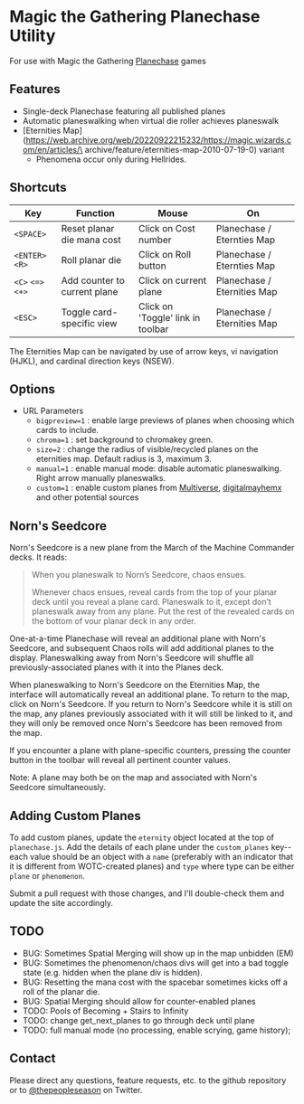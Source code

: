 Magic the Gathering Planechase Utility
======================================

For use with Magic the Gathering [Planechase](https://mtg.gamepedia.com/Planechase) games

Features
--------

- Single-deck Planechase featuring all published planes
- Automatic planeswalking when virtual die roller achieves planeswalk
- [Eternities Map](https://web.archive.org/web/20220922215232/https://magic.wizards.com/en/articles/\
archive/feature/eternities-map-2010-07-19-0) variant
  - Phenomena occur only during Hellrides.

Shortcuts
------------------

Key | Function | Mouse | On
--- | -------- | ----- | --
`<SPACE>` | Reset planar die mana cost | Click on Cost number | Planechase / Eternties Map
`<ENTER>` `<R>` | Roll planar die | Click on Roll button | Planechase / Eternties Map
`<C>` `<=>` `<+>` | Add counter to current plane | Click on current plane | Planechase / Eternities Map
`<ESC>` | Toggle card-specific view | Click on 'Toggle' link in toolbar | Planechase / Eternities Map

The Eternities Map can be navigated by use of arrow keys, vi navigation (HJKL), and cardinal direction keys (NSEW).

Options
-------

- URL Parameters
  - `bigpreview=1` : enable large previews of planes when choosing which cards to include.
  - `chroma=1` : set background to chromakey green.
  - `size=2` : change the radius of visible/recycled planes on the eternities map. Default radius is 3, maximum 3.
  - `manual=1` : enable manual mode: disable automatic planeswalking. Right arrow manually planeswalks.
  - `custom=1` : enable custom planes from [Multiverse](https://www.reddit.com/r/custommagic/comments/7sgecl/multiverse_the_custom_planechase_expansion/), [digitalmayhemx](https://www.reddit.com/u/digitalmayhemx) and other potential sources

Norn's Seedcore
---------------
Norn's Seedcore is a new plane from the March of the Machine Commander
decks. It reads:

> When you planeswalk to Norn’s Seedcore, chaos ensues.
>
> Whenever chaos ensues, reveal cards from the top of your planar deck
> until you reveal a plane card. Planeswalk to it, except don’t
> planeswalk away from any plane. Put the rest of the revealed cards
> on the bottom of vour planar deck in any order.

One-at-a-time Planechase will reveal an additional plane with Norn's
Seedcore, and subsequent Chaos rolls will add additional planes to the
display. Planeswalking away from Norn's Seedcore will shuffle all
previously-associated planes with it into the Planes deck.

When planeswalking to Norn's Seedcore on the Eternities Map, the
interface will automatically reveal an additional plane. To return to
the map, click on Norn's Seedcore. If you return to Norn's Seedcore
while it is still on the map, any planes previously associated with it
will still be linked to it, and they will only be removed once Norn's
Seedcore has been removed from the map.

If you encounter a plane with plane-specific counters, pressing the
counter button in the toolbar will reveal all pertinent counter
values.

Note: A plane may both be on the map and associated with Norn's
Seedcore simultaneously.

Adding Custom Planes
--------------------

To add custom planes, update the `eternity` object located at the top
of `planechase.js`. Add the details of each plane under the
`custom_planes` key--each value should be an object with a `name`
(preferably with an indicator that it is different from WOTC-created
planes) and `type` where type can be either `plane` or `phenomenon`.

Submit a pull request with those changes, and I'll double-check them 
and update the site accordingly. 

TODO
----

* BUG: Sometimes Spatial Merging will show up in the map unbidden (EM)
* BUG: Sometimes the phenomenon/chaos divs will get into a bad toggle state
  (e.g. hidden when the plane div is hidden).
* BUG: Resetting the mana cost with the spacebar sometimes kicks off a roll of the planar die.
* BUG: Spatial Merging should allow for counter-enabled planes
* TODO: Pools of Becoming + Stairs to Infinity
* TODO: change get_next_planes to go through deck until plane
* TODO: full manual mode (no processing, enable scrying, game history);

Contact
-------

Please direct any questions, feature requests, etc. to the github repository or to [@thepeopleseason](https://twitter.com/thepeopleseason) on Twitter.
